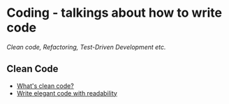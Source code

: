 # Coding - talkings about how to write code

*Clean code, Refactoring, Test-Driven Development etc.*

## Clean Code
   * [What's clean code?](clean-code/what-is-clean-code.md)
   * [Write elegant code with readability](clean-code/write-elegant-code-with-readability.md)

